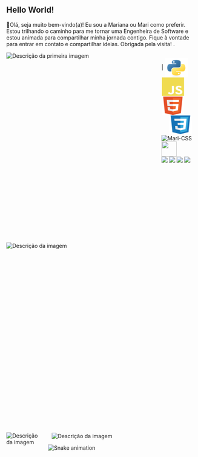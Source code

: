 

## Hello World! 
<p>
 
  🌿Olá, seja muito bem-vindo(a)! Eu sou a Mariana ou Mari como preferir. Estou trilhando o caminho para me tornar uma Engenheira de Software e estou animada para compartilhar minha jornada contigo. Fique à vontade para entrar em contato e compartilhar ideias. Obrigada pela visita! .

</p>


  <img src="https://github.com/marianapaulina/Marianapaulina/assets/88860217/8ff65d65-ce5c-48e9-a92d-582d5cd39825" alt="Descrição da primeira imagem" style="float:left; margin-right:10px;" width="400" height="500">
  <img src="https://github.com/marianapaulina/Marianapaulina/assets/88860217/3e6233ff-6c9b-43ea-a2e1-7b313bb4fc62" alt="Descrição da imagem" alt="Descrição da segunda imagem" style="float:left;" width="400" height="500">
</div>

 ##

 
<div style="display: inline_block">
  <img align="center" src="https://github.com/marianapaulina/Marianapaulina/assets/88860217/b2865657-c0d5-44e6-8aed-bb99471f5350" alt="Descrição da imagem" style="float:left; margin-right:10px;" width="100" height="110">
  |

  <img align="center" alt="Mari-Python" height="50" width="60" src="https://raw.githubusercontent.com/devicons/devicon/master/icons/python/python-original.svg">
  <img align="center" alt="Mari-Js" height="50" width="60" src="https://raw.githubusercontent.com/devicons/devicon/master/icons/javascript/javascript-plain.svg">
  <img align="center" alt="Mari-HTML" height="50" width="60" src="https://raw.githubusercontent.com/devicons/devicon/master/icons/html5/html5-original.svg">
  <img align="center" alt="Mari-CSS" height="50" width="60" src="https://raw.githubusercontent.com/devicons/devicon/master/icons/css3/css3-original.svg" style="margin-left: 20px;">
  <img align="center" alt="Mari-CSS" height="50" width="60"src="https://cdn.jsdelivr.net/gh/devicons/devicon/icons/angularjs/angularjs-original.svg" />
    <img align="center" src="https://cdn.jsdelivr.net/gh/devicons/devicon/icons/git/git-original.svg" width="40" height="40"/>
          
          
 
</div>


  
 
<div>
  <a href="https://www.instagram.com/mah_paulina_/" target="_blank"><img src="https://img.shields.io/badge/-Instagram-%23E4405F?style=for-the-badge&logo=instagram&logoColor=white" target="_blank"></a>
  <a href="https://discord.com/channels/@me" target="_blank"><img src="https://img.shields.io/badge/Discord-7289DA?style=for-the-badge&logo=discord&logoColor=white" target="_blank"></a>  
  <a href="mailto:marianapaulina.work@gmail.com"><img src="https://img.shields.io/badge/-Gmail-%23333?style=for-the-badge&logo=gmail&logoColor=white" target="_blank"></a>
  <a href="https://www.linkedin.com/in/mariana-paulina/" target="_blank"><img src="https://img.shields.io/badge/-LinkedIn-%230077B5?style=for-the-badge&logo=linkedin&logoColor=white" target="_blank"></a> 
  <img align="center" src="https://github.com/marianapaulina/Marianapaulina/assets/88860217/35abd352-843d-41d0-9417-7bc18923f4c4" alt="Descrição da imagem" style="margin-left: 10px;" width="200" height="150">
</div>


   
![Snake animation](https://github.com/marianapaulina/marianapaulina/blob/output/github-contribution-grid-snake.svg)
 

 
  
  
